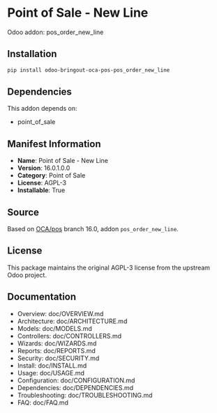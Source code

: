# Point of Sale - New Line

Odoo addon: pos_order_new_line

## Installation

```bash
pip install odoo-bringout-oca-pos-pos_order_new_line
```

## Dependencies

This addon depends on:
- point_of_sale

## Manifest Information

- **Name**: Point of Sale - New Line
- **Version**: 16.0.1.0.0
- **Category**: Point of Sale
- **License**: AGPL-3
- **Installable**: True

## Source

Based on [OCA/pos](https://github.com/OCA/pos) branch 16.0, addon `pos_order_new_line`.

## License

This package maintains the original AGPL-3 license from the upstream Odoo project.

## Documentation

- Overview: doc/OVERVIEW.md
- Architecture: doc/ARCHITECTURE.md
- Models: doc/MODELS.md
- Controllers: doc/CONTROLLERS.md
- Wizards: doc/WIZARDS.md
- Reports: doc/REPORTS.md
- Security: doc/SECURITY.md
- Install: doc/INSTALL.md
- Usage: doc/USAGE.md
- Configuration: doc/CONFIGURATION.md
- Dependencies: doc/DEPENDENCIES.md
- Troubleshooting: doc/TROUBLESHOOTING.md
- FAQ: doc/FAQ.md

